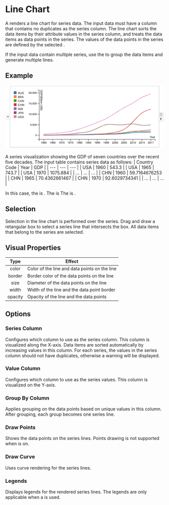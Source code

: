 
# Line Chart

A <node-type type="line-chart"/> renders a line chart for series data.
The input data must have a column that contains no duplicates as the series column.
The line chart sorts the data items by their attribute values in the series column, and treats the data items as data points in the series.
The values of the data points in the series are defined by the selected <ui-prop prop="value-column"/>.

If the input data contain multiple series, use the <ui-prop prop="group-by-column"/> to group the data items and generate multiple lines.

## Example
![line chart](./line-chart.png)

A series visualization showing the GDP of seven countries over the recent five decades.
The input table contains series data as follows:
| Country Code | Year | GDP |
| --- | --- | --- |
| USA | 1960 | 543.3 |
| USA | 1965 | 743.7 |
| USA | 1970 | 1075.884 |
| ... | ... | ... |
| CHN | 1960 | 59.7164676253 |
| CHN | 1965 | 70.4362661467 |
| CHN | 1970 | 92.6029734341 |
| ... | ... | ... |

In this case, the <ui-prop prop="series-column"/> is <ui-value text="Year"/>.
The <ui-prop prop="value-column"/> is <ui-value text="GDP"/>
The <ui-prop prop="group-by-column"/> is <ui-value text="Country Code"/>.

## Selection
Selection in the line chart is performed over the series.
Drag and draw a retangular box to select a series line that intersects the box.
All data items that belong to the series are selected.

## Visual Properties
| Type | Effect |
|:----:| ------ |
| color | Color of the line and data points on the line |
| border | Border color of the data points on the line |
| size | Diameter of the data points on the line |
| width | Width of the line and the data point border |
| opacity | Opacity of the line and the data points |

## Options
### Series Column
Configures which column to use as the series column.
This column is visualized along the X-axis.
Data items are sorted automatically by increasing values in this column.
For each series, the values in the series column should not have duplicates, otherwise a warning will be displayed.

### Value Column
Configures which column to use as the series values.
This column is visualized on the Y-axis.

### Group By Column
Applies grouping on the data points based on unique values in this column.
After grouping, each group becomes one series line.

### Draw Points
Shows the data points on the series lines.
Points drawing is not supported when <ui-prop prop="draw-curve"/> is on.

### Draw Curve
Uses curve rendering for the series lines.

### Legends
Displays legends for the rendered series lines.
The legends are only applicable when a <ui-prop prop="group-by-column"/> is used.
